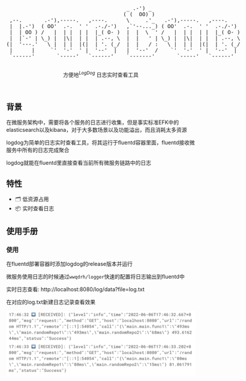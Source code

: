 <p align='center'>
  <pre style="float:left;">
                                      _ .-') _                             
                                     ( (  OO) )                            
 ,--.       .-'),-----.   ,----.      \     .'_   .-'),-----.   ,----.     
 |  |.-')  ( OO'  .-.  ' '  .-./-')   ,`'--..._) ( OO'  .-.  ' '  .-./-')  
 |  | OO ) /   |  | |  | |  |_( O- )  |  |  \  ' /   |  | |  | |  |_( O- ) 
 |  |`-' | \_) |  |\|  | |  | .--, \  |  |   ' | \_) |  |\|  | |  | .--, \ 
(|  '---.'   \ |  | |  |(|  | '. (_/  |  |   / :   \ |  | |  |(|  | '. (_/ 
 |      |     `'  '-'  ' |  '--'  |   |  '--'  /    `'  '-'  ' |  '--'  |  
 `------'       `-----'   `------'    `-------'       `-----'   `------'   
  </pre>
</p>

<p align='center'>
方便地<sup><em>LogDog</em></sup> 日志实时查看工具
<br> 
</p>

<br>

## 背景

在微服务架构中，需要将各个服务的日志进行收集，但是事实标准EFK中的elasticsearch以及kibana，对于大多数场景以及功能溢出，而且消耗太多资源

logdog为简单的日志实时查看工具，将其运行于fluentd容器里面，fluentd接收微服务中所有的日志完成聚合

logdog就能在fluentd里直接查看当前所有微服务链路中的日志

## 特性

- 🗂 低资源占用
- 📦 实时查看日志

## 使用手册

### 使用

在fluentd部署容器时添加logdog的release版本并运行

微服务使用日志的时候通过`wwqdrh/logger`快速的配置将日志输出到fluentd中

实时日志查看: http://localhost:8080/log/data?file=log.txt

在对应的log.txt新建日志记录查看效果

![示例图片](./docs/1.png)
